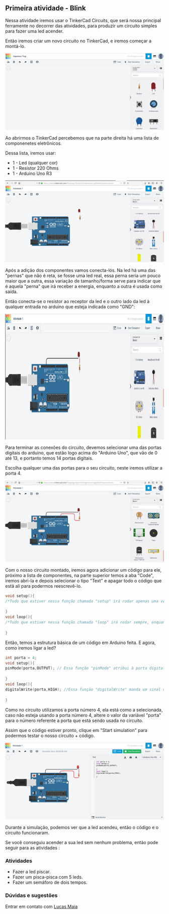 ## Primeira atividade - Blink
Nessa atividade iremos usar o TinkerCad Circuits, que será nossa principal ferramente no decorrer das atividades, para produzir um circuito simples para fazer uma led acender.

Então iremos criar um novo circuito no TinkerCad, e iremos começar a montá-lo.

<img src = "../Imgs/atv1_1.png"/>

Ao abrirmos o TinkerCad percebemos que na parte direita há uma lista de componenetes eletrônicos.

Dessa lista, iremos usar:
* 1 - Led (qualquer cor)
* 1 - Resistor 220 Ohms
* 1 - Arduino Uno R3

<img src = "../Imgs/atv1_2.png"/>

Após a adição dos componentes vamos conecta-lós. Na led há uma das "pernas" que não é reta, se fosse uma led real, essa perna seria um pouco maior que a outra, essa variação de tamanho/forma serve para indicar que é aquela "perna" que irá receber a energia, enquanto a outra é usada como saída. 

Então conecta-se o resistor ao receptor da led e o outro lado da led à qualquer entrada no arduino que esteja indicada como "GND":

<img src = "../Imgs/atv1_3.png" height="400" widht ="400"/>

Para terminar as conexões do circuito, devemos selecionar uma das portas digitais do arduino, que estão logo acima do "Arduino Uno", que vão de 0 até 13, e portanto temos 14 portas digitais. 

Escolha qualquer uma das portas para o seu circuito, neste iremos utilizar a porta 4.

<img src = "../Imgs/atv1_4.png"/>

Com o nosso circuito montado, iremos agora adicionar um código para ele, próximo a lista de componentes, na parte superior temos a aba "Code", iremos abri-la e depois selecionar o tipo "Text" e apagar todo o código que está ali para podermos reescrevê-lo.
```C
void setup(){
/*Tudo que estiver nessa função chamada "setup" irá rodar apenas uma vez*/ 

}
void loop(){
/*Tudo que estiver nessa função chamada "loop" irá rodar sempre, enquanto o circuito estiver ligado*/

}
```
Então, temos a estrutura básica de um código em Arduino feita. E agora, como iremos ligar a led?
```C
int porta = 4;
void setup(){
pinMode(porta,OUTPUT); // Essa função "pinMode" atribui à porta digital selecionada a função de saída.

}
void loop(){
digitalWrite(porta,HIGH); //Essa função "digitalWrite" manda um sinal digital de 1 ou 0, para a porta selecionada.

}
```
Como no circuito utilizamos a porta número 4, ela está como a selecionada, caso não esteja usando a porta número 4, altere o valor da variável "porta" para o número referente a porta que está sendo usada no circuito.

Assim que o código estiver pronto, clique em "Start simulation" para podermos testar o nosso circuito + código.

<img src = "../Imgs/atv1_5.png"/>

Durante a simulação, podemos ver que a led acendeu, então o código e o circuito funcionaram.

Se você conseguiu acender a sua led sem nenhum problema, então pode seguir para as atividades :

### Atividades
* Fazer a led piscar.
* Fazer um pisca-pisca com 5 leds. 
* Fazer um semáforo de dois tempos.

### Dúvidas e sugestões
Entrar em contato com [Lucas Maia](https://github.com/Lucasmaia435)
